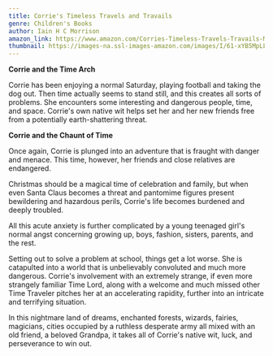 ```yaml
---
title: Corrie's Timeless Travels and Travails
genre: Children's Books
author: Iain H C Morrison
amazon_link: https://www.amazon.com/Corries-Timeless-Travels-Travails-Morrison/dp/1648952941/ref=sr_1_1?crid=2VIJLYXTYTSME&keywords=9781648952944&qid=1643613933&sprefix=9781648952944%2Caps%2C270&sr=8-1
thumbnail: https://images-na.ssl-images-amazon.com/images/I/61-xYB5MpLL.jpg
---
```

**Corrie and the Time Arch**

Corrie has been enjoying a normal Saturday, playing football and taking the dog out. Then time actually seems to stand still, and this creates all sorts of problems. She encounters some interesting and dangerous people, time, and space. Corrie's own native wit helps set her and her new friends free from a potentially earth-shattering threat.

**Corrie and the Chaunt of Time**

Once again, Corrie is plunged into an adventure that is fraught with danger and menace. This time, however, her friends and close relatives are endangered.

Christmas should be a magical time of celebration and family, but when even Santa Claus becomes a threat and pantomime figures present bewildering and hazardous perils, Corrie's life becomes burdened and deeply troubled.

All this acute anxiety is further complicated by a young teenaged girl's normal angst concerning growing up, boys, fashion, sisters, parents, and the rest.

Setting out to solve a problem at school, things get a lot worse. She is catapulted into a world that is unbelievably convoluted and much more dangerous. Corrie's involvement with an extremely strange, if even more strangely familiar Time Lord, along with a welcome and much missed other Time Traveler pitches her at an accelerating rapidity, further into an intricate and terrifying situation.

In this nightmare land of dreams, enchanted forests, wizards, fairies, magicians, cities occupied by a ruthless desperate army all mixed with an old friend, a beloved Grandpa, it takes all of Corrie's native wit, luck, and perseverance to win out.
